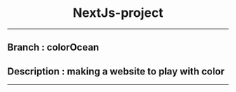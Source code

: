 <h1 align="center">NextJs-project</h1>
<hr />

## Branch : colorOcean

## Description : making a website to play with color

<hr />
